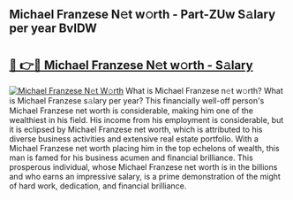 ## Michael Franzese N𝚎t w𝚘rth - Part-ZUw S𝚊lary per year BvIDW

# <h2><a href="http://gc3n3da.nevu.top/?p=Michael+Franzese">🔗 👉🔴 Michael Franzese N𝚎t w𝚘rth - S𝚊lary</a></h2>

[![Michael Franzese N𝚎t W𝚘rth](https://i.imgur.com/Oavwk0R.jpeg)](http://gc3n3da.nevu.top/?p=Michael+Franzese)
What is Michael Franzese n𝚎t w𝚘rth? What is Michael Franzese s𝚊lary per year?
This financially well-off person's Michael Franzese net worth is considerable, making him one of the wealthiest in his field. His income from his employment is considerable, but it is eclipsed by Michael Franzese net worth, which is attributed to his diverse business activities and extensive real estate portfolio. With a Michael Franzese net worth placing him in the top echelons of wealth, this man is famed for his business acumen and financial brilliance. This prosperous individual, whose Michael Franzese net worth is in the billions and who earns an impressive salary, is a prime demonstration of the might of hard work, dedication, and financial brilliance.
